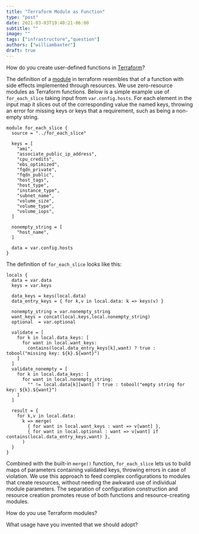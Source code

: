 ```yaml
---
title: "Terraform Module as Function"
type: "post"
date: 2021-03-03T19:40:21-06:00
subtitle: ""
image: ""
tags: ["infrastructure","question"]
authors: ["williambaxter"]
draft: true
---
```


How do you create user-defined functions in
[Terraform](https://www.terraform.io/)?

The definition of
a [module](https://www.terraform.io/docs/language/modules/develop/index.html)
in terraform resembles that of a function with side effects implemented
through resources. We use zero-resource modules as Terraform functions. Below
is a simple example use of `for_each_slice` taking input from
`var.config.hosts`. For each element in the input map it slices out of the
corresponding value the named keys, throwing an error for missing keys or keys
that a requirement, such as being a non-empty string.


```
module for_each_slice {
  source = "../for_each_slice"

  keys = [
    "ami",
    "associate_public_ip_address",
    "cpu_credits",
    "ebs_optimized",
    "fqdn_private",
    "fqdn_public",
    "host_tags",
    "host_type",
    "instance_type",
    "subnet_name",
    "volume_size",
    "volume_type",
    "volume_iops",
  ]

  nonempty_string = [
    "host_name",
  ]

  data = var.config.hosts
}
```

The definition of `for_each_slice` looks like this:


```
locals {
  data = var.data
  keys = var.keys

  data_keys = keys(local.data)
  data_entry_keys = { for k,v in local.data: k => keys(v) }

  nonempty_string = var.nonempty_string
  want_keys = concat(local.keys,local.nonempty_string)
  optional  = var.optional
  
  validate = [
    for k in local.data_keys: [
      for want in local.want_keys:
        contains(local.data_entry_keys[k],want) ? true : tobool("missing key: ${k}.${want}")
    ]
  ]
  validate_nonempty = [
    for k in local.data_keys: [
      for want in local.nonempty_string:
        "" != local.data[k][want] ? true : tobool("empty string for key: ${k}.${want}")
    ]
  ]

  result = {
    for k,v in local.data:
      k => merge(
        { for want in local.want_keys : want => v[want] },
        { for want in local.optional : want => v[want] if contains(local.data_entry_keys,want) },
      )
  }
}
```

Combined with the built-in `merge()` function, `for_each_slice` lets us to
build maps of parameters containing validated keys, throwing errors in case of
violation. We use this approach to feed complex configurations to modules that
create resources, without needing the awkward use of individual module
parameters. The separation of configuration construction and resource creation
promotes reuse of both functions and resource-creating modules.

How do you use Terraform modules?

What usage have you invented that we should adopt?






